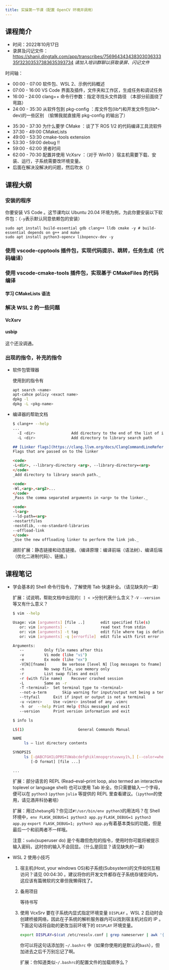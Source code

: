 ```yaml
---
title: 实操第一节课（配置 OpenCV 环境并调用）
---
```



## 课程简介

* 时间：2022年10月17日
* 录屏及闪记文件：<https://shanji.dingtalk.com/app/transcribes/75696434343830303633335f32303537383635393734>
  _请加入培训群聊以获取录屏、闪记文件_

时间轴：

* 00:00 - 07:00 软件包、WSL 2、示例代码概述
* 07:00 - 16:00 VS Code 界面及插件，文件夹和工作区，生成任务和调试任务
* 16:00 - 24:00 clang++ 命令行参数：指定寻找头文件路径
  （本部分前面绕了弯路）
* 24:00 - 35:30 从软件包到 pkg-config ：库文件包(lib\*)和开发文件包(lib\*-dev)的一些区别
  （偷懒我就直接用 pkg-config 的输出了）
<!-- * 29:30 - imshow() : 使用 VcxSrv -->
* 35:30 - 37:30 为什么要学 CMake ：谈了下 ROS 1/2 的代码编译工具流软件
* 37:30 - 49:00 CMakeLists
* 49:00 - 53:30 cmake-tools extension
* 53:30 - 59:00 debug !!
* 59:00 - 62:00 贤者时间
* 62:00 - 70:30 配置并使用 VcXsrv ：（对于 Win10 ）宿主机需要下载、安装、运行，子系统需要改环境变量。
* 后面在解决没解决的问题，然后吹水（）

## 课程大纲

### 安装的程序

你要安装 VS Code 。这节课均以 Ubuntu 20.04 环境为例，为此你要安装以下软件包：（`-y`表示默认同意依赖包的安装）

```
sudo apt install build-essential gdb clang++ lldb cmake -y # build-essential depends on g++ and make
sudo apt install python3-opencv libopencv-dev -y
```

### 使用 vscode-cpptools 插件包，实现代码提示、跳转，任务生成（代码编译）

<!-- #### 改用 vscode-clangd 提供的代码提示、跳转 -->

### 使用 vscode-cmake-tools 插件包，实现基于 CMakeFiles 的代码编译

#### 学习 CMakeLists 语法

### 解决 WSL 2 的一些问题

#### VcXsrv

#### usbip

这个还没调通。

### 出现的指令，补充的指令

* 软件包管理器

  使用到的指令有

  ```sh
  apt search <name>
  apt-cahce policy <exact name>
  dpkg -l
  dpkg -L <pkg-name>
  ```

* 编译器的帮助文档

  ```sh
  $ clang++ --help
  ...
    -I <dir>                Add directory to the end of the list of include search paths
    -L <dir>                Add directory to library search path
  ```

  ```md
  ## [Linker flags](https://clang.llvm.org/docs/ClangCommandLineReference.html#id38)
  Flags that are passed on to the linker

  <code>
  -L<dir>, --library-directory <arg>, --library-directory=<arg>
  </code>
  _Add directory to library search path._

  <code>
  -Wl,<arg>,<arg2>...
  </code>
  _Pass the comma separated arguments in <arg> to the linker._

  <code>
  -l<arg>
  --ld-path=<arg>
  -nostartfiles
  -nostdlib, --no-standard-libraries
  --offload-link
  </code>
  _Use the new offloading linker to perform the link job._
  ```

  进阶扩展：静态链接和动态链接。（编译原理：编译前端（语法树）、编译后端（优化二进制代码）、链接。）

## 课程笔记

* 学会基本的 Shell 命令行指令，了解使用 Tab 快速补全。（请见缺失的一课）

  扩展：试说明，帮助文档中出现的`[ ] < >`分别代表什么含义？`-V` `--version`等又有什么意义？

  ```sh
  $ vim --help

  Usage: vim [arguments] [file ..]       edit specified file(s)
     or: vim [arguments] -               read text from stdin
     or: vim [arguments] -t tag          edit file where tag is defined
     or: vim [arguments] -q [errorfile]  edit file with first error

  Arguments:
     --			Only file names after this
     -v			Vi mode (like "vi")
     -e			Ex mode (like "ex")
     -V[N][fname]		Be verbose [level N] [log messages to fname]
     -n			No swap file, use memory only
     -r			List swap files and exit
     -r (with file name)	Recover crashed session
     -L			Same as -r
     -T <terminal>	Set terminal type to <terminal>
     --not-a-term		Skip warning for input/output not being a terminal
     --ttyfail		Exit if input or output is not a terminal
     -u <vimrc>		Use <vimrc> instead of any .vimrc
     -h  or  --help	Print Help (this message) and exit
     --version		Print version information and exit

  $ info ls

  LS(1)                        General Commands Manual                       LS(1)

  NAME
       ls – list directory contents

  SYNOPSIS
       ls [-@ABCFGHILOPRSTUWabcdefghiklmnopqrstuvwxy1%,] [--color=when]
          [-D format] [file ...]
  
  ...
  ```

  扩展：部分语言的 REPL (Read–eval–print loop, also termed an interactive toplevel or language shell) 也可以使用 Tab 补全。你只需要输入一个字母，便可以在 `python3` `ipython` `julia` 等提供的 REPL 里查看建议。（`ipython`的使用，请见酒井科协暑培）

  扩展：用过`shebang`吗？你见过`#!/usr/bin/env python3`的用法吗？在 Shell 环境中，`env FLASK_DEBUG=1 python3 app.py` `FLASK_DEBUG=1 python3 app.py` `export FLASK_DEBUG=1; python3 app.py`有着基本类似的功能，但是最后一个和前两者不一样哦。

  注意：`sudo`(superuser do) 是个有趣但危险的指令，使用时你可能将被提示输入密码，这时你的输入不会回显。（什么是回显？请见缺失的一课）

* WSL 2 使用小技巧

  1. 宿主机(Host, your windows OS)和子系统(Subsystem)的文件如何互相访问？请见 00:04:30 。建议将你的开发文件都存在子系统存储空间内，这应该有篇微软的文章但我懒得找了。

  2. 备用项目
  
     等待书写

  3. 使用 VcxSrv 要在子系统内显式指定环境变量 `DISPLAY` 。WSL 2 启动时会创建桥接网络，因此在子系统的解析服务器内可以找到宿主机对应的 IP 。下面这句话将自助的更改当前环境下的 `DISPLAY` 环境变量。

     ```sh
     export DISPLAY=$(cat /etc/resolv.conf | grep nameserver | awk '{print $2}'):0
     ```

     你可以将这句话添加到 `~/.bashrc` 中（如果你使用的是默认的`bash`），但加进去之后千万别忘记了啊。

     扩展：你知道类似`~/.bashrc`的配置文件的加载顺序么？
